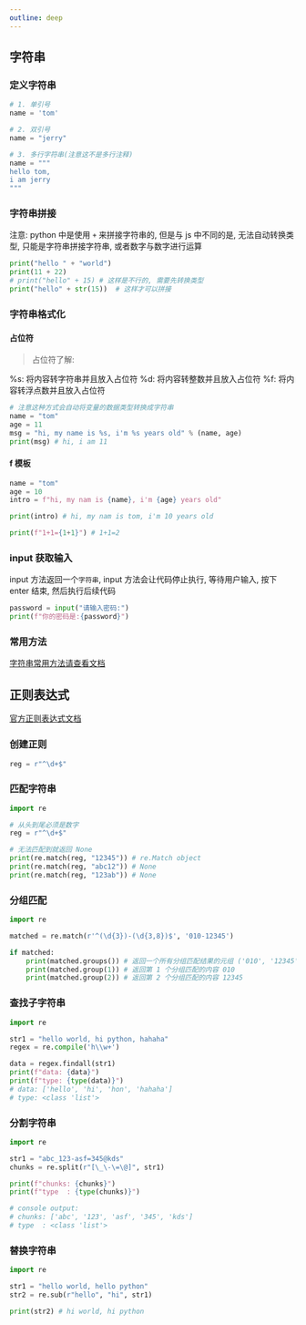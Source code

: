 ```yaml
---
outline: deep
---
```


## 字符串

### 定义字符串

```python
# 1. 单引号
name = 'tom'

# 2. 双引号
name = "jerry"

# 3. 多行字符串(注意这不是多行注释)
name = """
hello tom,
i am jerry
"""
```

### 字符串拼接

注意: python 中是使用 `+` 来拼接字符串的, 但是与 js 中不同的是, 无法自动转换类型, 只能是字符串拼接字符串, 或者数字与数字进行运算

```python
print("hello " + "world")
print(11 + 22)
# print("hello" + 15) # 这样是不行的, 需要先转换类型
print("hello" + str(15))  # 这样才可以拼接
```

### 字符串格式化

#### 占位符

> 占位符了解:

%s: 将内容转字符串并且放入占位符
%d: 将内容转整数并且放入占位符
%f: 将内容转浮点数并且放入占位符

```python
# 注意这种方式会自动将变量的数据类型转换成字符串
name = "tom"
age = 11
msg = "hi, my name is %s, i'm %s years old" % (name, age)
print(msg) # hi, i am 11
```

#### f 模板

```python
name = "tom"
age = 10
intro = f"hi, my nam is {name}, i'm {age} years old"

print(intro) # hi, my nam is tom, i'm 10 years old

print(f"1+1={1+1}") # 1+1=2
```

### input 获取输入

input 方法返回一个`字符串`, input 方法会让代码停止执行,
等待用户输入, 按下 enter 结束, 然后执行后续代码

```python
password = input("请输入密码:")
print(f"你的密码是:{password}")
```

### 常用方法

[字符串常用方法请查看文档](https://docs.python.org/zh-cn/3.12/library/stdtypes.html#string-methods)

## 正则表达式

[官方正则表达式文档](https://docs.python.org/zh-cn/3/library/re.html)

### 创建正则

```python
reg = r"^\d+$"
```

### 匹配字符串

```python
import re

# 从头到尾必须是数字
reg = r"^\d+$"

# 无法匹配到就返回 None
print(re.match(reg, "12345")) # re.Match object
print(re.match(reg, "abc12")) # None
print(re.match(reg, "123ab")) # None
```

### 分组匹配

```python
import re

matched = re.match(r'^(\d{3})-(\d{3,8})$', '010-12345')

if matched:
    print(matched.groups()) # 返回一个所有分组匹配结果的元组 ('010', '12345')
    print(matched.group(1)) # 返回第 1 个分组匹配的内容 010
    print(matched.group(2)) # 返回第 2 个分组匹配的内容 12345
```

### 查找子字符串

```python
import re

str1 = "hello world, hi python, hahaha"
regex = re.compile('h\\w+')

data = regex.findall(str1)
print(f"data: {data}")
print(f"type: {type(data)}")
# data: ['hello', 'hi', 'hon', 'hahaha']
# type: <class 'list'>
```

### 分割字符串

```python
import re

str1 = "abc_123-asf=345@kds"
chunks = re.split(r"[\_\-\=\@]", str1)

print(f"chunks: {chunks}")
print(f"type  : {type(chunks)}")

# console output:
# chunks: ['abc', '123', 'asf', '345', 'kds']
# type  : <class 'list'>
```

### 替换字符串

```python
import re

str1 = "hello world, hello python"
str2 = re.sub(r"hello", "hi", str1)

print(str2) # hi world, hi python
```
